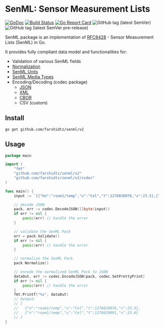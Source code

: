 # SenML: Sensor Measurement Lists

[![GoDoc](https://godoc.org/github.com/farshidtz/senml?status.svg)](https://godoc.org/github.com/farshidtz/senml)
[![Build Status](https://travis-ci.org/farshidtz/senml.svg)](https://travis-ci.org/farshidtz/senml)
[![Go Report Card](https://goreportcard.com/badge/github.com/farshidtz/senml)](https://goreportcard.com/report/github.com/farshidtz/senml)
![GitHub tag (latest SemVer)](https://img.shields.io/github/v/tag/farshidtz/senml?sort=semver&label=stable)
![GitHub tag (latest SemVer pre-release)](https://img.shields.io/github/v/tag/farshidtz/senml?include_prereleases&sort=semver&label=pre)


SenML package is an implementation of [RFC8428](https://tools.ietf.org/html/rfc8428) - Sensor Measurement Lists (SenML) in Go.

It provides fully compliant data model and functionalities for:

* Validation of various SenML fields
* [Normalization](https://tools.ietf.org/html/rfc8428#section-4.6)
* [SenML Units](https://tools.ietf.org/html/rfc8428#section-12.1)
* [SenML Media Types](https://tools.ietf.org/html/rfc8428#section-12.3)
* Encoding/Decoding (codec package)
    * [JSON](https://tools.ietf.org/html/rfc8428#section-5)
    * [XML](https://tools.ietf.org/html/rfc8428#section-7)
    * [CBOR](https://tools.ietf.org/html/rfc8428#section-6)
    * CSV (custom)
      

## Install
```
go get github.com/farshidtz/senml/v2
```

## Usage
```go
package main

import (
	"fmt"
	"github.com/farshidtz/senml/v2"
	"github.com/farshidtz/senml/v2/codec"
)

func main() {
	input := `[{"bn":"room1/temp","u":"Cel","t":1276020076,"v":23.5},{"u":"Cel","t":1276020091,"v":23.6}]`

	// decode JSON
	pack, err := codec.DecodeJSON([]byte(input))
	if err != nil {
		panic(err) // handle the error
	}

	// validate the SenML Pack
	err = pack.Validate()
	if err != nil {
		panic(err) // handle the error
	}

	// normalize the SenML Pack
	pack.Normalize()

	// encode the normalized SenML Pack to JSON
	dataOut, err := codec.EncodeJSON(pack, codec.SetPrettyPrint)
	if err != nil {
		panic(err) // handle the error
	}
	fmt.Printf("%s", dataOut)
	// Output:
	// [
	//   {"n":"room1/temp","u":"Cel","t":1276020076,"v":23.5},
	//   {"n":"room1/temp","u":"Cel","t":1276020091,"v":23.6}
	// ]
}
```
